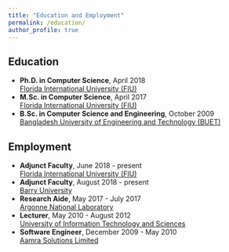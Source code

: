 ```yaml
---
title: "Education and Employment"
permalink: /education/
author_profile: true
---
```


## Education

* **Ph.D. in Computer Science**, April 2018<br/>
[Florida International University (FIU)](https://www.fiu.edu)
* **M.Sc. in Computer Science**, April 2017<br/>
[Florida International University (FIU)](https://www.fiu.edu)
* **B.Sc. in Computer Science and Engineering**, October 2009<br/>
[Bangladesh University of Engineering and Technology (BUET)](http://buet.ac.bd)

## Employment

* **Adjunct Faculty**, June 2018 - present<br/>
[Florida International University (FIU)](https://www.fiu.edu)
* **Adjunct Faculty**, August 2018 - present<br/>
[Barry University](https://www.barry.edu/)
* **Research Aide**, May 2017 - July 2017<br/>
[Argonne National Laboratory](https://www.anl.gov/) 
* **Lecturer**, May 2010 - August 2012<br/>
[University of Information Technology and Sciences](https://www.uits.edu.bd/)
* **Software Engineer**, December 2009 - May 2010<br/>
[Aamra Solutions Limited](https://www.aamra.com.bd/) 